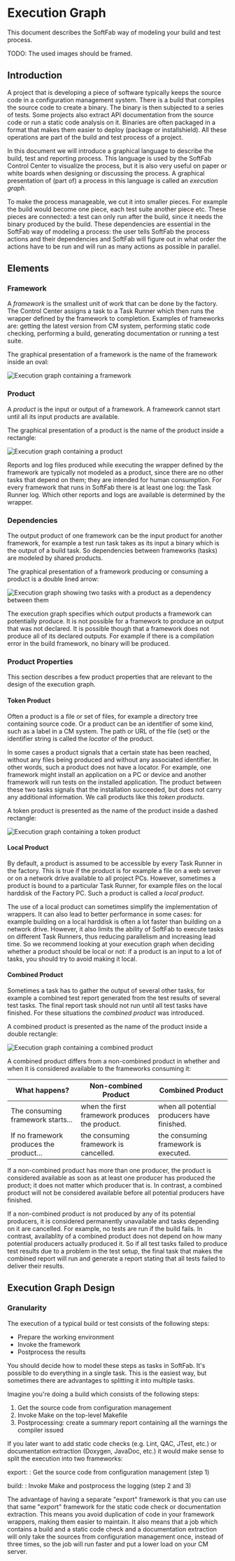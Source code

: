# ﻿Execution Graph

This document describes the SoftFab way of modeling your build and test process.

<p class="todo">TODO: The used images should be framed.</p>

## Introduction

A project that is developing a piece of software typically keeps the source code in a configuration management system. There is a build that compiles the source code to create a binary. The binary is then subjected to a series of tests. Some projects also extract API documentation from the source code or run a static code analysis on it. Binaries are often packaged in a format that makes them easier to deploy (package or installshield). All these operations are part of the build and test process of a project.

In this document we will introduce a graphical language to describe the build, test and reporting process. This language is used by the SoftFab Control Center to visualize the process, but it is also very useful on paper or white boards when designing or discussing the process. A graphical presentation of (part of) a process in this language is called an _execution graph_.

To make the process manageable, we cut it into smaller pieces. For example the build would become one piece, each test suite another piece etc. These pieces are connected: a test can only run after the build, since it needs the binary produced by the build. These dependencies are essential in the SoftFab way of modeling a process: the user tells SoftFab the process actions and their dependencies and SoftFab will figure out in what order the actions have to be run and will run as many actions as possible in parallel.

## Elements

### Framework

A _framework_ is the smallest unit of work that can be done by the factory. The Control Center assigns a task to a Task Runner which then runs the wrapper defined by the framework to completion. Examples of frameworks are: getting the latest version from CM system, performing static code checking, performing a build, generating documentation or running a test suite.

The graphical presentation of a framework is the name of the framework inside an oval:

![Execution graph containing a framework](task.png)

### Product

A _product_ is the input or output of a framework. A framework cannot start until all its input products are available.

The graphical presentation of a product is the name of the product inside a rectangle:

![Execution graph containing a product](product.png)

Reports and log files produced while executing the wrapper defined by the framework are typically not modeled as a product, since there are no other tasks that depend on them; they are intended for human consumption. For every framework that runs in SoftFab there is at least one log: the Task Runner log. Which other reports and logs are available is determined by the wrapper.

### Dependencies

The output product of one framework can be the input product for another framework, for example a test run task takes as its input a binary which is the output of a build task. So dependencies between frameworks (tasks) are modeled by shared products.

The graphical presentation of a framework producing or consuming a product is a double lined arrow:

![Execution graph showing two tasks with a product as a dependency between them](dependency.png)

The execution graph specifies which output products a framework can potentially produce. It is not possible for a framework to produce an output that was not declared. It is possible though that a framework does not produce all of its declared outputs. For example if there is a compilation error in the build framework, no binary will be produced.

### Product Properties

This section describes a few product properties that are relevant to the design of the execution graph.

#### Token Product

Often a product is a file or set of files, for example a directory tree containing source code. Or a product can be an identifier of some kind, such as a label in a CM system. The path or URL of the file (set) or the identifier string is called the _locator_ of the product.

In some cases a product signals that a certain state has been reached, without any files being produced and without any associated identifier. In other words, such a product does not have a locator. For example, one framework might install an application on a PC or device and another framework will run tests on the installed application. The product between these two tasks signals that the installation succeeded, but does not carry any additional information. We call products like this _token products_.

A token product is presented as the name of the product inside a dashed rectangle:

![Execution graph containing a token product](token.png)

#### Local Product<a id="local_product"></a>

By default, a product is assumed to be accessible by every Task Runner in the factory. This is true if the product is for example a file on a web server or on a network drive available to all project PCs. However, sometimes a product is bound to a particular Task Runner, for example files on the local harddisk of the Factory PC. Such a product is called a _local product_.

The use of a local product can sometimes simplify the implementation of wrappers. It can also lead to better performance in some cases: for example building on a local harddisk is often a lot faster than building on a network drive. However, it also limits the ability of SoftFab to execute tasks on different Task Runners, thus reducing parallelism and increasing lead time. So we recommend looking at your execution graph when deciding whether a product should be local or not: if a product is an input to a lot of tasks, you should try to avoid making it local.

#### Combined Product<a id="combined_product"></a>

Sometimes a task has to gather the output of several other tasks, for example a combined test report generated from the test results of several test tasks. The final report task should not run until all test tasks have finished. For these situations the _combined product_ was introduced.

A combined product is presented as the name of the product inside a double rectangle:

![Execution graph containing a combined product](combined.png)

A combined product differs from a non-combined product in whether and when it is considered available to the frameworks consuming it:

What happens? | Non-combined Product | Combined Product
-----|-----|-----
The consuming framework starts... | when the first framework produces the product. | when all potential producers have finished.
If no framework produces the product... | the consuming framework is cancelled. | the consuming framework is executed.

If a non-combined product has more than one producer, the product is considered available as soon as at least one producer has produced the product; it does not matter which producer that is. In contrast, a combined product will not be considered available before all potential producers have finished.

If a non-combined product is not produced by any of its potential producers, it is considered permanently unavailable and tasks depending on it are cancelled. For example, no tests are run if the build fails. In contrast, availablity of a combined product does not depend on how many potential producers actually produced it. So if all test tasks failed to produce test results due to a problem in the test setup, the final task that makes the combined report will run and generate a report stating that all tests failed to deliver their results.

## Execution Graph Design

### Granularity

The execution of a typical build or test consists of the following steps:

*   Prepare the working environment
*   Invoke the framework
*   Postprocess the results

You should decide how to model these steps as tasks in SoftFab. It's possible to do everything in a single task. This is the easiest way, but sometimes there are advantages to splitting it into multiple tasks.

Imagine you're doing a build which consists of the following steps:

1.  Get the source code from configuration management
2.  Invoke Make on the top-level Makefile
3.  Postprocessing: create a summary report containing all the warnings the compiler issued

If you later want to add static code checks (e.g. Lint, QAC, JTest, etc.) or documentation extraction (Doxygen, JavaDoc, etc.) it would make sense to split the execution into two frameworks:

export:
:   Get the source code from configuration management (step 1)

build:
:   Invoke Make and postprocess the logging (step 2 and 3)

The advantage of having a separate "export" framework is that you can use that same "export" framework for the static code check or documentation extraction. This means you avoid duplication of code in your framework wrappers, making them easier to maintain. It also means that a job which contains a build and a static code check and a documentation extraction will only take the sources from configuration management once, instead of three times, so the job will run faster and put a lower load on your CM server.
